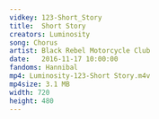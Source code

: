 ```yaml
---
vidkey: 123-Short_Story
title:  Short Story
creators: Luminosity
song: Chorus
artist: Black Rebel Motorcycle Club
date:   2016-11-17 10:00:00
fandoms: Hannibal
mp4: Luminosity-123-Short Story.m4v
mp4size: 3.1 MB
width: 720
height: 480
---
```



  